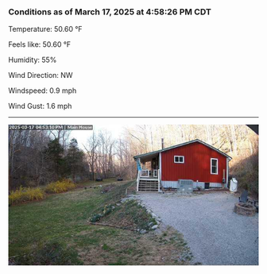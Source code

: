 ### Conditions as of March 17, 2025 at 4:58:26 PM CDT 

Temperature: 50.60 &deg;F

Feels like: 50.60 &deg;F

Humidity: 55%

Wind Direction: NW

Windspeed: 0.9 mph

Wind Gust: 1.6 mph

---

<img src="./images/latest.jpeg"/>

